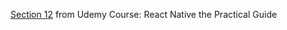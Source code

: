 [Section 12](https://www.udemy.com/course/react-native-the-practical-guide/learn/lecture/31435352#questions) from Udemy Course: React Native the Practical Guide